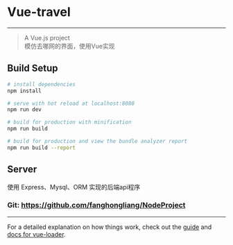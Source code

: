# Vue-travel
------
> A Vue.js project  
> 模仿去哪网的界面，使用Vue实现

## Build Setup

``` bash
# install dependencies
npm install

# serve with hot reload at localhost:8080
npm run dev

# build for production with minification
npm run build

# build for production and view the bundle analyzer report
npm run build --report
```
## Server  

使用 Express、Mysql、ORM 实现的后端api程序

### Git: https://github.com/fanghongliang/NodeProject

----

For a detailed explanation on how things work, check out the [guide](http://vuejs-templates.github.io/webpack/) and [docs for vue-loader](http://vuejs.github.io/vue-loader).
